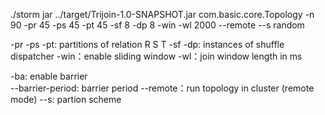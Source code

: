 
./storm jar ../target/Trijoin-1.0-SNAPSHOT.jar com.basic.core.Topology -n 90 -pr 45 -ps 45 -pt 45 -sf 8 -dp 8 -win -wl 2000 --remote --s random
 
-pr -ps  -pt: partitions of relation R S T
-sf -dp: instances of shuffle dispatcher
-win：enable sliding window
-wl：join window length in ms  

-ba: enable barrier  
--barrier-period: barrier period
--remote：run topology in cluster (remote mode)
--s: partion scheme
